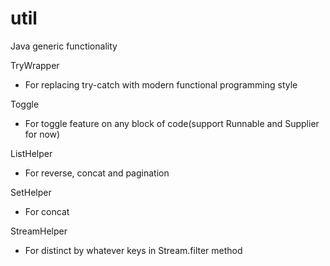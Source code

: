 # util
Java generic functionality

TryWrapper
- For replacing try-catch with modern functional programming style

Toggle
- For toggle feature on any block of code(support Runnable and Supplier for now)

ListHelper
- For reverse, concat and pagination

SetHelper
- For concat

StreamHelper
- For distinct by whatever keys in Stream.filter method
